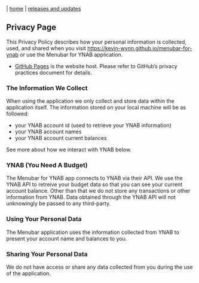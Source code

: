| [home](https://kevin-wynn.github.io/menubar-for-ynab) | [releases and updates](https://kevin-wynn.github.io/menubar-for-ynab/changes)

## Privacy Page

This Privacy Policy describes how your personal information is collected, used, and shared when you visit https://kevin-wynn.github.io/menubar-for-ynab or use the Menubar for YNAB application.

- [GitHub Pages](https://help.github.com/articles/what-is-github-pages/) is the website host. Please refer to GitHub’s privacy practices document for details.

### The Information We Collect

When using the application we only collect and store data within the application itself. The information stored on your local machine will be as followed:

  - your YNAB account id (used to retrieve your YNAB information)
  - your YNAB account names
  - your YNAB account current balances

See more about how we interact with YNAB below.

### YNAB (You Need A Budget)

The Menubar for YNAB app connects to YNAB via their API. We use the YNAB API to retreive your budget data so that you can see your current account balance. Other than that we do not store any transactions or other information from YNAB. Data obtained through the YNAB API will not unknowingly be passed to any third-party.

### Using Your Personal Data

The Menubar application uses the information collected from YNAB to present your account name and balances to you.

### Sharing Your Personal Data

We do not have access or share any data collected from you during the use of the application.

